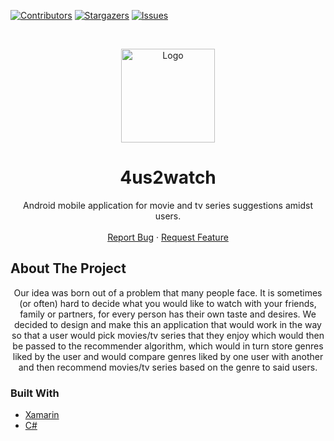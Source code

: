 
[![Contributors][contributors-shield]][contributors-url]
[![Stargazers][stars-shield]][stars-url]
[![Issues][issues-shield]][issues-url]

<br />
<p align="center">
  <a href="https://github.com/Quiirex/4us2watch">
    <img src="https://c0.klipartz.com/pngpicture/779/81/sticker-png-logo-brand-random-icons-angle-text.png" alt="Logo" width="150" height="150">
  </a>

  <h1 align="center">4us2watch</h1>

  <p align="center">
    Android mobile application for movie and tv series suggestions amidst users.
  <br/>
  <br/>
    <a href="https://github.com/Quiirex/4us2watch/issues">Report Bug</a>
    ·
    <a href="https://github.com/Quiirex/4us2watch/issues">Request Feature</a>
  </p>
</p>

<!-- ABOUT THE PROJECT -->
## About The Project

<p align="center">
Our idea was born out of a problem that many people face. It is sometimes (or often) hard
to decide what you would like to watch with your friends, family or partners,
for every person has their own taste and desires. We decided to design and make this
an application that would work in the way so that a user would pick movies/tv series that they enjoy
which would then be passed to the recommender algorithm, which would in turn store genres liked by the user
and would compare genres liked by one user with another and then recommend movies/tv series based on the genre to said users.
</p>


### Built With

* [Xamarin](https://dotnet.microsoft.com/apps/xamarin)
* [C#](https://docs.microsoft.com/en-us/dotnet/csharp/)


<!-- MARKDOWN LINKS & IMAGES -->
<!-- https://www.markdownguide.org/basic-syntax/#reference-style-links -->
[contributors-shield]: https://img.shields.io/github/contributors/Quiirex/4us2watch.svg?style=for-the-badge
[contributors-url]: https://github.com/Quiirex/4us2watch/graphs/contributors
[forks-shield]: https://img.shields.io/github/forks/Quiirex/4us2watch.svg?style=for-the-badge
[forks-url]: https://github.com/Quiirex/4us2watch/network/members
[stars-shield]: https://img.shields.io/github/stars/Quiirex/4us2watch.svg?style=for-the-badge
[stars-url]: https://github.com/Quiirex/4us2watch/stargazers
[issues-shield]: https://img.shields.io/github/issues/Quiirex/4us2watch.svg?style=for-the-badge
[issues-url]: https://github.com/Quiirex/4us2watch/issues
[license-shield]: https://img.shields.io/github/license/Quiirex/4us2watch.svg?style=for-the-badge
[license-url]: https://github.com/Quiirex/4us2watch/blob/master/LICENSE.txt
[linkedin-shield]: https://img.shields.io/badge/-LinkedIn-black.svg?style=for-the-badge&logo=linkedin&colorB=555
[linkedin-url]: https://linkedin.com/in/Quiirex
